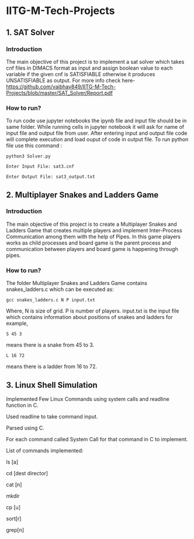 # IITG-M-Tech-Projects
## 1. SAT Solver
### Introduction
The main objective of this project is to implement a sat solver which takes cnf files in DIMACS format as input and assign boolean value to each variable if the given cnf is SATISFIABLE otherwise it produces UNSATISFIABLE as output.  For more info check here-
https://github.com/vaibhav849/IITG-M-Tech-Projects/blob/master/SAT_Solver/Report.pdf
### How to run?
To run code use jupyter notebooks the ipynb file and input file should be in same folder. While running cells in jupyter notebook it will ask for name of input file and output file from user. After entering input and output file code will complete execution and load ouput of code in output file.
To run python file use this command :

```python3 Solver.py```

```Enter Input File: sat3.cnf```

```Enter Output File: sat3_output.txt```

## 2. Multiplayer Snakes and Ladders Game
### Introduction
The main objective of this project is to create a Multiplayer Snakes and Ladders Game that creates multiple players  and implement Inter-Process Communication among them with the help of Pipes. In this game players works as child processes and board game is the parent process and communication between players and board game is happening through pipes. 
### How to run?
The folder Multiplayer Snakes and Ladders Game contains snakes_ladders.c which can be executed as:

```gcc snakes_ladders.c N P input.txt```

Where,
N is size of grid.
P is number of players.
input.txt is the input file which contains information about positions of snakes and ladders for example,

```S 45 3```

means there is a snake from 45 to 3.

```L 16 72```

means there is a ladder from 16 to 72.
## 3. Linux Shell Simulation
Implemented Few Linux Commands using system calls and readline function in C.

Used readline to take command input.

Parsed using C.

For each command called System Call for that command in C to implement.

List of commands implemented:

ls [a]

cd [dest director]

cat [n]

mkdir

cp [u]

sort[r]

grep[n]

